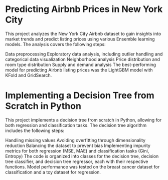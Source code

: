 # Predicting Airbnb Prices in New York City
This project analyzes the New York City Airbnb dataset to gain insights into market trends and predict listing prices using various Ensemble learning models. The analysis covers the following steps:

Data preprocessing
Exploratory data analysis, including outlier handling and categorical data visualization
Neighborhood analysis
Price distribution and room type distribution
Supply and demand analysis
The best-performing model for predicting Airbnb listing prices was the LightGBM model with KFold and GridSearch.

# Implementing a Decision Tree from Scratch in Python
This project implements a decision tree from scratch in Python, allowing for both regression and classification tasks. The decision tree algorithm includes the following steps:

Handling missing values
Avoiding overfitting through dimensionality reduction
Balancing the dataset to prevent bias
Implementing impurity metrics for both regression (MSE, MAE) and classification tasks (Gini, Entropy)
The code is organized into classes for the decision tree, decision tree classifier, and decision tree regressor, each with their respective functions. Model performance was tested on the breast cancer dataset for classification and a toy dataset for regression.

